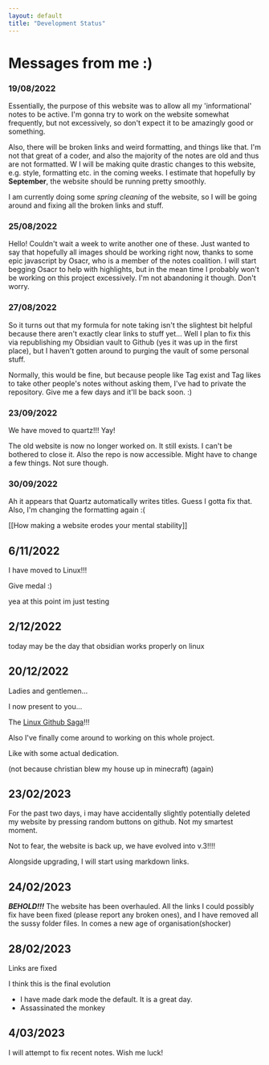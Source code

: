 ```yaml
---
layout: default
title: "Development Status"
---
```


# Messages from me :)
### 19/08/2022

Essentially, the purpose of this website was to allow all my 'informational' notes to be active. I'm gonna try to work on the website somewhat frequently, but not excessively, so don't expect it to be amazingly good or something.

Also, there will be broken links and weird formatting, and things like that. I'm not that great of a coder, and also the majority of the notes  are old and thus are not formatted.
W
I will be making quite drastic changes to this website, e.g. style, formatting etc. in the coming weeks. I estimate that hopefully by **September**, the website should be running pretty smoothly.

I am currently doing some *spring cleaning* of the website, so I will be going around and fixing all the broken links and stuff.


### 25/08/2022

Hello! Couldn't wait a week to write another one of these. Just wanted to say that hopefully all images should be working right now, thanks to some epic javascript by Osacr, who is a member of the notes coalition. I will start begging Osacr to help with highlights, but in the mean time I probably won't be working on this project excessively. I'm not abandoning it though. Don't worry.


### 27/08/2022

So it turns out that my formula for note taking isn't the slightest bit helpful because there aren't exactly clear links to stuff yet... Well I plan to fix this via republishing my Obsidian vault to Github (yes it was up in the first place), but I haven't gotten around to purging the vault of some personal stuff. 

Normally, this would be fine, but because people like Tag exist and Tag likes to take other people's notes without asking them, I've had to private the repository. Give me a few days and it'll be back soon. :)

### 23/09/2022

We have moved to quartz!!! Yay! 

The old website is now no longer worked on. It still exists. I can't be bothered to close it. Also the repo is now accessible. Might have to change a few things. Not sure though.


### 30/09/2022

Ah it appears that Quartz automatically writes titles. Guess I gotta fix that. Also, I'm changing the formatting again :(

[[How making a website erodes your mental stability]]

## 6/11/2022

I have moved to Linux!!!

Give medal :)

yea at this point im just testing

## 2/12/2022

today may be the day that obsidian works properly on linux

## 20/12/2022

Ladies and gentlemen...

I now present to you...

The [Linux Github Saga](Linux%20Github%20Saga.md)!!!

Also I've finally come around to working on this whole project. 

Like with some actual dedication.

(not because christian blew my house up in minecraft)
(again)

## 23/02/2023
For the past two days, i may have accidentally slightly potentially deleted my website by pressing random buttons on github. Not my smartest moment.

Not to fear, the website is back up, we have evolved into v.3!!!!

Alongside upgrading, I will start using markdown links.

## 24/02/2023
***BEHOLD!!!***
The website has been overhauled. All the links I could possibly fix have been fixed (please report any broken ones), and I have removed all the sussy folder files. In comes a new age of organisation(shocker)

## 28/02/2023

Links are fixed

I think this is the final evolution

- I have made dark mode the default. It is a great day.
- Assassinated the monkey

## 4/03/2023
I will attempt to fix recent notes. Wish me luck!
